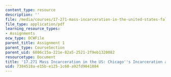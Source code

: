 ```yaml
---
content_type: resource
description: ''
file: /media/courses/17-271-mass-incarceration-in-the-united-states-fall-2020/7384518ae15be1251c60a92fd9041084_MIT17_271F20_StudentExample1.pdf
file_type: application/pdf
learning_resource_types:
- Assignments
ocw_type: OCWFile
parent_title: Assignment 1
parent_type: CourseSection
parent_uid: 6806c15a-221e-82a5-2521-2f9eb1320082
resourcetype: Document
title: '17.271 Mass Incarceration in the US: Chicago''s Incarceration and Legal Systems'
uid: 7384518a-e15b-e125-1c60-a92fd9041084
---
```

